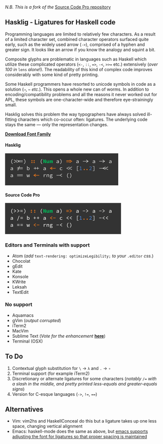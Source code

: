 _N.B. This is a fork of the_ [Source Code Pro repository](https://github.com/adobe/source-code-pro)

## Hasklig - Ligatures for Haskell code

Programming languages are limited to relatively few characters. As a result of a limited character set, combined character operators surfaced quite early, such as the widely used arrow (`->`), comprised of a hyphen and greater sign. It looks like an arrow if you know the analogy and squint a bit.

Composite glyphs are problematic in languages such as Haskell which utilize these complicated operators (`<-`, `::`, `=>`, `-<`, `>>=` etc.) extensively (_over 100 in_ `lens` _alone_!). The readability of this kind of complex code improves considerably with some kind of pretty printing.

Some Haskell programmers have resorted to unicode symbols in code as a solution (`⇒`, `←` _etc._). This opens a whole new can of worms. In addition to encoding/compatibility problems and all the reasons it never worked out for APL, these symbols are one-character-wide and therefore eye-strainingly small.

Hasklig solves this problem the way typographers have always solved ill-fitting characters which co-occur often: ligatures. The underlying code stays the same — only the representation changes.

[**Download Font Family**](https://github.com/i-tu/Hasklig/releases/download/v0.2/Hasklig_0.2.zip)

#### Hasklig
![Hasklig Sample](hasklig_example.png?raw=true)

#### Source Code Pro
![Source Code Pro Sample](SourceCodeProSample.png?raw=true)

### Editors and Terminals with support
+ Atom (_add_ `text-rendering: optimizeLegibility;` _to your_ `.editor` _css._)
+ Chocolat
+ gEdit
+ Kate
+ Konsole
+ KWrite
+ Leksah
+ TextEdit

### No support
- Aquamacs
- gVim (_output corrupted_)
- iTerm2
- MacVim
- Sublime Text (_Vote for the enhancement_ [**here**](http://sublimetext.userecho.com/topic/433445-/))
- Terminal (OSX)

## To Do
1. Contextual glyph substitution for `\` → `λ` and `.` → `∘`
2. Terminal support (for example iTerm2)
3. Discretionary or alternate ligatures for some characters (_notably_ `/=` _with a slash in the middle, and pretty printed less-equals and greater-equals signs_)
4. Version for C-esque languages (`->`, `!=`, `==`)


## Alternatives

- Vim: vim2hs and HaskellConceal do this but a ligature takes up one less space, changing vertical alignment
- Emacs: haskell-mode does the same as above, but [emacs supports adjusting the font for ligatures so that proper spacing is maintained](http://www.reddit.com/r/haskell/comments/23g9dv/oc_haskell_programming_font_with_ligatures/ch1srdy)

